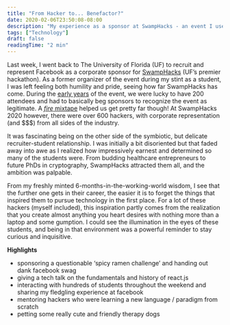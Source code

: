 ```yaml
---
title: "From Hacker to... Benefactor?"
date: 2020-02-06T23:50:08-08:00
description: "My experience as a sponsor at SwampHacks - an event I used to organize."
tags: ["Technology"]
draft: false
readingTime: "2 min"
---
```


Last week, I went back to The University of Florida (UF) to recruit and represent Facebook as a corporate sponsor for [SwampHacks](https://2020.swamphacks.com/) (UF’s premier hackathon). As a former organizer of the event during my stint as a student, I was left feeling both humility and pride, seeing how far SwampHacks has come. During the [early years](https://2017.swamphacks.com/team.html) of the event, we were lucky to have 200 attendees and had to basically beg sponsors to recognize the event as legitimate. A [*fire* mixtape](https://soundcloud.com/user-162103925/views-from-the-swamp) helped us get pretty far though! At SwampHacks 2020 however, there were over 600 hackers, with corporate representation (and $$$) from all sides of the industry.

It was fascinating being on the other side of the symbiotic, but delicate recruiter-student relationship. I was initially a bit disoriented but that faded away into awe as I realized how impressively earnest and determined so many of the students were. From budding healthcare entrepreneurs to future PhDs in cryptography, SwampHacks attracted them all, and the ambition was palpable.

From my freshly minted 6-months-in-the-working-world wisdom, I see that the further one gets in their career, the easier it is to forget the things that inspired them to pursue technology in the first place. For a lot of these hackers (myself included), this inspiration partly comes from the realization that you create almost anything you heart desires with nothing more than a laptop and some gumption. I could see the illumination in the eyes of these students, and being in that environment was a powerful reminder to stay curious and inquisitive.

**Highlights**
* sponsoring a questionable ‘spicy ramen challenge’ and handing out dank facebook swag
* giving a tech talk on the fundamentals and history of react.js
* interacting with hundreds of students throughout the weekend and sharing my fledgling experience at facebook
* mentoring hackers who were learning a new language / paradigm from scratch
* petting some really cute and friendly therapy dogs
